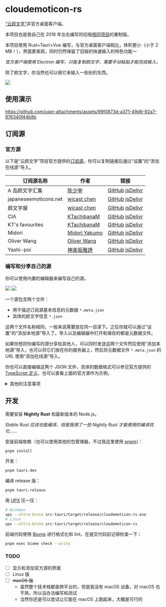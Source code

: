 # cloudemoticon-rs

[“云颜文字”](https://emoticon.moe/)非官方桌面客户端。

本项目也是我自己在 2018 年左右编写的旧版[相同项目](https://github.com/TransparentLC/CloudEmoticon)的重制版。

本项目使用 Rust+Tauri+Vue 编写，与官方桌面客户端相比，体积更小（小于 2 MB！），界面更美观，同时仍然保留了旧版的快速输入的特色功能～

*官方客户端使用 Electron 编写，只能复制颜文字，需要手动粘贴才能完成输入。*

除了颜文字，你当然也可以用它来输入一些别的东西。

<picture>
    <source media="(prefers-color-scheme: dark)" srcset="https://p.sda1.dev/25/d8655a3412ec3e3307f0cdfea2d17c50/edaO.webp">
    <source media="(prefers-color-scheme: light)" srcset="https://p.sda1.dev/25/f71030d4d82c8f7d81e8e2f5f2b182e0/c_A0.webp">
    <img src="https://p.sda1.dev/25/f71030d4d82c8f7d81e8e2f5f2b182e0/c_A0.webp">
</picture>

## 使用演示

https://github.com/user-attachments/assets/99f0873d-a371-49d6-92a7-976340f44b9b

## 订阅源

### 官方源

以下是“云颜文字”项目官方提供的[订阅源](https://github.com/cloud-emoticon/store-repos)，你可以复制链接后通过“设置”的“添加在线源”导入。

| 订阅源名称            | 作者                                              | 链接                                                                                                                                                                                                                |
| --------------------- | ------------------------------------------------- | ------------------------------------------------------------------------------------------------------------------------------------------------------------------------------------------------------------------- |
| A 岛颜文字汇集        | [陈少举](https://twitter.com/chenshaoju)          | [GitHub](https://raw.githubusercontent.com/cloud-emoticon/store-repos/refs/heads/master/a-land.meta.json) [jsDelivr](https://cdn.jsdelivr.net/gh/cloud-emoticon/store-repos/.meta.json)                             |
| japaneseemoticons.net | [wicast chen](https://twitter.com/wicastchen)     | [GitHub](https://raw.githubusercontent.com/cloud-emoticon/store-repos/refs/heads/master/japaneseemoticons.meta.json) [jsDelivr](https://cdn.jsdelivr.net/gh/cloud-emoticon/store-repos/japaneseemoticons.meta.json) |
| 颜文字屋              | [wicast chen](https://twitter.com/wicastchen)     | [GitHub](https://raw.githubusercontent.com/cloud-emoticon/store-repos/refs/heads/master/kaomojiya.meta.json) [jsDelivr](https://cdn.jsdelivr.net/gh/cloud-emoticon/store-repos/kaomojiya.meta.json)                 |
| CIA                   | [KTachibanaM](https://twitter.com/KTachibana_M)   | [GitHub](https://raw.githubusercontent.com/cloud-emoticon/store-repos/refs/heads/master/kt-cia.meta.json) [jsDelivr](https://cdn.jsdelivr.net/gh/cloud-emoticon/store-repos/kt-cia.meta.json)                       |
| KT's favourites       | [KTachibanaM](https://twitter.com/KTachibana_M)   | [GitHub](https://raw.githubusercontent.com/cloud-emoticon/store-repos/refs/heads/master/kt-favorites.meta.json) [jsDelivr](https://cdn.jsdelivr.net/gh/cloud-emoticon/store-repos/kt-favorites.meta.json)           |
| Midori                | [Midori Yakumo](https://twitter.com/MidoriYakumo) | [GitHub](https://raw.githubusercontent.com/cloud-emoticon/store-repos/refs/heads/master/midori.meta.json) [jsDelivr](https://cdn.jsdelivr.net/gh/cloud-emoticon/store-repos/midori.meta.json)                       |
| Oliver Wang           | [Oliver Wang](https://twitter.com/Toohashi)       | [GitHub](https://raw.githubusercontent.com/cloud-emoticon/store-repos/refs/heads/master/oliver-wang.meta.json) [jsDelivr](https://cdn.jsdelivr.net/gh/cloud-emoticon/store-repos/oliver-wang.meta.json)             |
| Yashi-poi             | [神楽坂雅詩](https://twitter.com/kagurazakayashi) | [GitHub](https://raw.githubusercontent.com/cloud-emoticon/store-repos/refs/heads/master/yashi-poi.meta.json) [jsDelivr](https://cdn.jsdelivr.net/gh/cloud-emoticon/store-repos/yashi-poi.meta.json)                 |

### 编写和分享自己的源

你可以使用内置的编辑器来编写自己的源。

<picture>
    <source media="(prefers-color-scheme: dark)" srcset="https://p.sda1.dev/25/3236f95d234a7df19db750ff96eb2092/3GgJ.webp">
    <source media="(prefers-color-scheme: light)" srcset="https://p.sda1.dev/25/916970e0d49ab9c91e61acbad687a226/l90l.webp">
    <img src="https://p.sda1.dev/25/916970e0d49ab9c91e61acbad687a226/l90l.webp">
</picture>

<picture>
    <source media="(prefers-color-scheme: dark)" srcset="https://p.sda1.dev/25/1dea5d0e9e42afc2987c59546ab41b0b/EFNr.webp">
    <source media="(prefers-color-scheme: light)" srcset="https://p.sda1.dev/25/961418be9fc4bee67b9cd5e254e12053/VmL1.webp">
    <img src="https://p.sda1.dev/25/961418be9fc4bee67b9cd5e254e12053/VmL1.webp">
</picture>

一个源包含两个文件：

* 用于描述订阅源基本信息的元数据 `*.meta.json`
* 具体的颜文字信息 `*.json`

这两个文件名称相同，一般来说需要放在同一目录下。之后你就可以通过“设置”的“添加本地源”导入了。导入以及编辑器中打开和保存的都是元数据文件。

如果你想将你编写的源分享给其他人，可以同时发送这两个文件然后使用“添加本地源”导入，也可以将它们放在你的服务器上，然后将元数据文件 `*.meta.json` 的 URL 使用“添加在线源”导入。

你也可以直接编辑这两个 JSON 文件，具体的数据格式可以参见官方提供的 [TypeScript 定义](https://github.com/cloud-emoticon/store-repos/tree/master/linter/src/api)，也可以查看上面的官方源作为示例。

<details>

<summary>其他的注意事项</summary>

“云颜文字”项目早期使用 XML 格式存储颜文字信息（在元数据中 `type` 字段为 `localXml`），目前已经废弃。本项目出于兼容考虑仍然支持读取这一格式，但不支持保存。

如果不想将元数据和颜文字信息放在同一目录，可以将元数据的 `type` 字段设为 `remoteJson` 并通过 `remoteUrl` 写上后者的实际 URL。

</details>

## 开发

需要安装 **Nightly Rust** 和最新版本的 Node.js。

*Stable Rust 应该也能编译，但是我用了一些 Nightly Rust 才能使用的编译优化……*

安装前端依赖（也可以使用其他的包管理器，不过我这里使用 [pnpm](https://pnpm.io/)）：

```sh
pnpm install
```

开发：

```sh
pnpm tauri-dev
```

编译 release 版：

```sh
pnpm tauri-release
```

用 [UPX](https://upx.github.io/) 压一压：

```sh
# Windows
upx --ultra-brute src-tauri/target/release/cloudemoticon-rs.exe
# Linux
upx --ultra-brute src-tauri/target/release/cloudemoticon-rs
```

前端代码使用 [Biome](https://biomejs.dev/) 进行格式化和 lint，在提交代码前记得检查一下：

```sh
pnpm exec biome check --write
```

### TODO

* [ ] 显示和添加官方源的界面
* [ ] Linux 版
* [ ] ~~macOS 版~~
    * 虽然整个技术栈都是跨平台的，但是我没有 macOS 设备，对 macOS 也不熟，所以没办法编写和测试
    * 当然你还是可以尝试让它能在 macOS 上跑起来，大概是可行的

